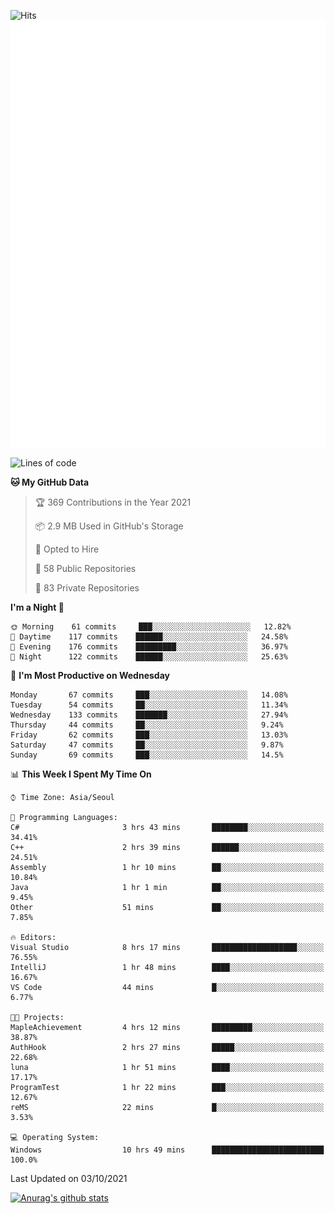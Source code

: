 ![Hits](https://hits.seeyoufarm.com/api/count/incr/badge.svg?url=https%3A%2F%2Fgithub.com%2Fkokose1234&count_bg=%2379C83D&title_bg=%23555555&icon=apple.svg&icon_color=%23E7E7E7&title=hits&edge_flat=false)
<br/>
![Metrics](https://github.com/kokose1234/kokose1234/blob/main/github-metrics.svg)

<!--START_SECTION:waka-->
![Lines of code](https://img.shields.io/badge/From%20Hello%20World%20I%27ve%20Written-11.9%20million%20lines%20of%20code-blue)

**🐱 My GitHub Data** 

> 🏆 369 Contributions in the Year 2021
 > 
> 📦 2.9 MB Used in GitHub's Storage 
 > 
> 💼 Opted to Hire
 > 
> 📜 58 Public Repositories 
 > 
> 🔑 83 Private Repositories  
 > 
**I'm a Night 🦉** 

```text
🌞 Morning    61 commits     ███░░░░░░░░░░░░░░░░░░░░░░   12.82% 
🌆 Daytime    117 commits    ██████░░░░░░░░░░░░░░░░░░░   24.58% 
🌃 Evening    176 commits    █████████░░░░░░░░░░░░░░░░   36.97% 
🌙 Night      122 commits    ██████░░░░░░░░░░░░░░░░░░░   25.63%

```
📅 **I'm Most Productive on Wednesday** 

```text
Monday       67 commits     ███░░░░░░░░░░░░░░░░░░░░░░   14.08% 
Tuesday      54 commits     ██░░░░░░░░░░░░░░░░░░░░░░░   11.34% 
Wednesday    133 commits    ███████░░░░░░░░░░░░░░░░░░   27.94% 
Thursday     44 commits     ██░░░░░░░░░░░░░░░░░░░░░░░   9.24% 
Friday       62 commits     ███░░░░░░░░░░░░░░░░░░░░░░   13.03% 
Saturday     47 commits     ██░░░░░░░░░░░░░░░░░░░░░░░   9.87% 
Sunday       69 commits     ███░░░░░░░░░░░░░░░░░░░░░░   14.5%

```


📊 **This Week I Spent My Time On** 

```text
⌚︎ Time Zone: Asia/Seoul

💬 Programming Languages: 
C#                       3 hrs 43 mins       ████████░░░░░░░░░░░░░░░░░   34.41% 
C++                      2 hrs 39 mins       ██████░░░░░░░░░░░░░░░░░░░   24.51% 
Assembly                 1 hr 10 mins        ██░░░░░░░░░░░░░░░░░░░░░░░   10.84% 
Java                     1 hr 1 min          ██░░░░░░░░░░░░░░░░░░░░░░░   9.45% 
Other                    51 mins             ██░░░░░░░░░░░░░░░░░░░░░░░   7.85%

🔥 Editors: 
Visual Studio            8 hrs 17 mins       ███████████████████░░░░░░   76.55% 
IntelliJ                 1 hr 48 mins        ████░░░░░░░░░░░░░░░░░░░░░   16.67% 
VS Code                  44 mins             █░░░░░░░░░░░░░░░░░░░░░░░░   6.77%

🐱‍💻 Projects: 
MapleAchievement         4 hrs 12 mins       █████████░░░░░░░░░░░░░░░░   38.87% 
AuthHook                 2 hrs 27 mins       █████░░░░░░░░░░░░░░░░░░░░   22.68% 
luna                     1 hr 51 mins        ████░░░░░░░░░░░░░░░░░░░░░   17.17% 
ProgramTest              1 hr 22 mins        ███░░░░░░░░░░░░░░░░░░░░░░   12.67% 
reMS                     22 mins             █░░░░░░░░░░░░░░░░░░░░░░░░   3.53%

💻 Operating System: 
Windows                  10 hrs 49 mins      █████████████████████████   100.0%

```


 Last Updated on 03/10/2021
<!--END_SECTION:waka-->

[![Anurag's github stats](https://github-readme-stats.vercel.app/api?username=kokose1234&theme=dracula)](https://github.com/anuraghazra/github-readme-stats)



	
